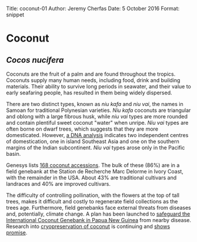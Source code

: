 Title: coconut-01
Author: Jeremy Cherfas
Date: 5 October 2016
Format: snippet

# Coconut

## _Cocos nucifera_

Coconuts are the fruit of a palm and are found throughout the tropics. Coconuts supply many human needs, including food, drink and building materials. Their ability to survive long periods in seawater, and their value to early seafaring people, has resulted in them being widely dispersed.

There are two distinct types, known as _niu kafa_ and _niu vai_, the names in Samoan for traditional Polynesian varieties. _Niu kafa_ coconuts are triangular and oblong with a large fibrous husk, while _niu vai_ types are more rounded and contain plentiful sweet coconut "water" when unripe. _Niu vai_ types are often borne on dwarf trees, which suggests that they are more domesticated. However, [a DNA analysis][plos] indicates two independent centres of domestication, one in island Southeast Asia and one on the southern margins of the Indian subcontinent. _Niu vai_ types arose only in the Pacific basin.

Genesys lists [168 coconut accessions][goo]. The bulk of these (86%) are in a field genebank at the Station de Recherche Marc Delorme in Ivory Coast, with the remainder in the USA. About 43% are traditional cultivars and landraces and 40% are improved cultivars.

The difficulty of controlling pollination, with the flowers at the top of tall trees, makes it difficult and costly to regenerate field collections as the trees age. Furthermore, field genebanks face external threats from diseases and, potentially, climate change. A plan has been launched to [safeguard the International Coconut Genebank in Papua New Guinea][cogentnetwork] from nearby disease. Research into [cryopreservation of coconut][ishs] is continuing and [shows promise][ishs 2].

[cogentnetwork]: http://www.cogentnetwork.org/53-news/197-international-coconut-genebank-rescue-plan-launched-in-png
[goo]: https://goo.gl/1XIKbT
[ishs]: http://www.ishs.org/ishs-article/1039_37
[ishs 2]: http://www.ishs.org/ishs-article/908_59
[plos]: http://journals.plos.org/plosone/article?id=10.1371/journal.pone.0021143
